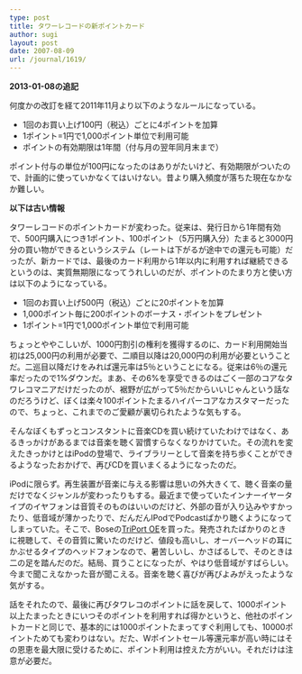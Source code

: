 ```yaml
---
type: post
title: タワーレコードの新ポイントカード
author: sugi
layout: post
date: 2007-08-09
url: /journal/1619/
---
```

**2013-01-08の追記**

何度かの改訂を経て2011年11月より以下のようなルールになっている。

  * 1回のお買い上げ100円（税込）ごとに4ポイントを加算
  * 1ポイント=1円で1,000ポイント単位で利用可能
  * ポイントの有効期限は1年間（付与月の翌年同月末まで）

ポイント付与の単位が100円になったのはありがたいけど、有効期限がついたので、計画的に使っていかなくてはいけない。昔より購入頻度が落ちた現在なかなか難しい。

**以下は古い情報**

タワーレコードのポイントカードが変わった。従来は、発行日から1年間有効で、500円購入につき1ポイント、100ポイント（5万円購入分）たまると3000円分の買い物ができるというシステム（レートは下がるが途中での還元も可能）だったが、新カードでは、最後のカード利用から1年以内に利用すれば継続できるというのは、実質無期限になってうれしいのだが、ポイントのたまり方と使い方は以下のようになっている。

  * 1回のお買い上げ500円（税込）ごとに20ポイントを加算
  * 1,000ポイント毎に200ポイントのボーナス・ポイントをプレゼント
  * 1ポイント=1円で1,000ポイント単位で利用可能

ちょっとややこしいが、1000円割引の権利を獲得するのに、カード利用開始当初は25,000円の利用が必要で、二順目以降は20,000円の利用が必要ということだ。二巡目以降だけをみれば還元率は5％ということになる。従来は6％の還元率だったので1%ダウンだ。まあ、その6%を享受できるのはごく一部のコアなタワレコマニアだけだったのが、裾野が広がって5％だからいいじゃんという話なのだろうけど、ぼくは楽々100ポイントたまるハイパーコアなカスタマーだったので、ちょっと、これまでのご愛顧が裏切られたような気もする。

そんなぼくもずっとコンスタントに音楽CDを買い続けていたわけではなく、あるきっかけがあるまでは音楽を聴く習慣すらなくなりかけていた。その流れを変えたきっかけとはiPodの登場で、ライブラリーとして音楽を持ち歩くことができるようなったおかげで、再びCDを買いまくるようになったのだ。

iPodに限らず。再生装置が音楽に与える影響は思いの外大きくて、聴く音楽の量だけでなくジャンルが変わったりもする。最近まで使っていたインナーイヤータイプのイヤフォンは音質そのものはいいのだけど、外部の音が入り込みやすかったり、低音域が薄かったりで、だんだんIPodでPodcastばかり聴くようになってしまっていた。そこで、Boseの<a href="http://www.bose-export.com/products/headphones/onear/index.html" onclick="_gaq.push(['_trackEvent', 'outbound-article', 'http://www.bose-export.com/products/headphones/onear/index.html', 'TriPort OE']);" >TriPort OE</a>を買った。発売されたばかりのときに視聴して、その音質に驚いたのだけど、値段も高いし、オーバーヘッドの耳にかぶせるタイプのヘッドフォンなので、暑苦しいし、かさばるしで、そのときは二の足を踏んだのだ。結局、買うことになったが、やはり低音域がすばらしい。今まで聞こえなかった音が聞こえる。音楽を聴く喜びが再びよみがえったような気がする。

話をそれたので、最後に再びタワレコのポイントに話を戻して、1000ポイント以上たまったときにいつそのポイントを利用すれば得かというと、他社のポイントカードと同じで、基本的には1000ポイントたまってすぐ利用しても、10000ポイントためても変わりはない。だた、Wポイントセール等還元率が高い時にはその恩恵を最大限に受けるために、ポイント利用は控えた方がいい。それだけは注意が必要だ。
  
</del>
